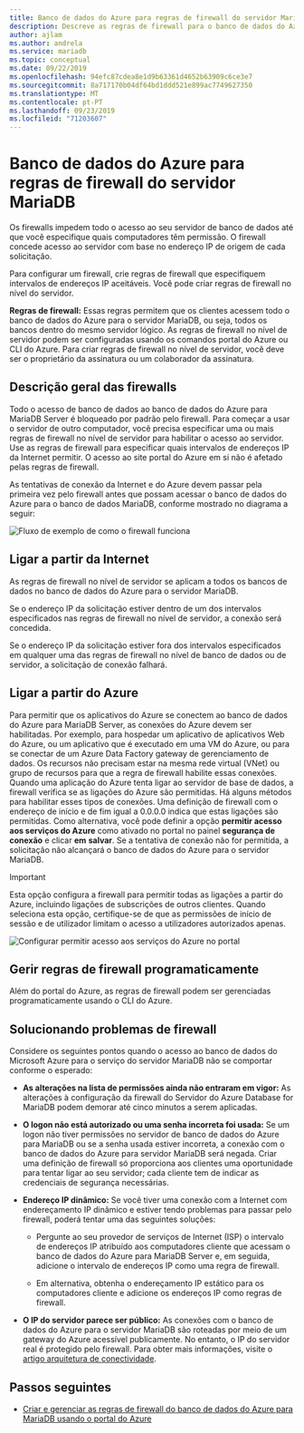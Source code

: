 ```yaml
---
title: Banco de dados do Azure para regras de firewall do servidor MariaDB
description: Descreve as regras de firewall para o banco de dados do Azure para MariaDB Server.
author: ajlam
ms.author: andrela
ms.service: mariadb
ms.topic: conceptual
ms.date: 09/22/2019
ms.openlocfilehash: 94efc87cdea8e1d9b63361d4652b63909c6ce3e7
ms.sourcegitcommit: 8a717170b04df64bd1ddd521e899ac7749627350
ms.translationtype: MT
ms.contentlocale: pt-PT
ms.lasthandoff: 09/23/2019
ms.locfileid: "71203607"
---
```

# <a name="azure-database-for-mariadb-server-firewall-rules"></a>Banco de dados do Azure para regras de firewall do servidor MariaDB
Os firewalls impedem todo o acesso ao seu servidor de banco de dados até que você especifique quais computadores têm permissão. O firewall concede acesso ao servidor com base no endereço IP de origem de cada solicitação.

Para configurar um firewall, crie regras de firewall que especifiquem intervalos de endereços IP aceitáveis. Você pode criar regras de firewall no nível do servidor.

**Regras de firewall:** Essas regras permitem que os clientes acessem todo o banco de dados do Azure para o servidor MariaDB, ou seja, todos os bancos dentro do mesmo servidor lógico. As regras de firewall no nível de servidor podem ser configuradas usando os comandos portal do Azure ou CLI do Azure. Para criar regras de firewall no nível de servidor, você deve ser o proprietário da assinatura ou um colaborador da assinatura.

## <a name="firewall-overview"></a>Descrição geral das firewalls
Todo o acesso de banco de dados ao banco de dados do Azure para MariaDB Server é bloqueado por padrão pelo firewall. Para começar a usar o servidor de outro computador, você precisa especificar uma ou mais regras de firewall no nível de servidor para habilitar o acesso ao servidor. Use as regras de firewall para especificar quais intervalos de endereços IP da Internet permitir. O acesso ao site portal do Azure em si não é afetado pelas regras de firewall.

As tentativas de conexão da Internet e do Azure devem passar pela primeira vez pelo firewall antes que possam acessar o banco de dados do Azure para o banco de dados MariaDB, conforme mostrado no diagrama a seguir:

![Fluxo de exemplo de como o firewall funciona](./media/concepts-firewall-rules/1-firewall-concept.png)

## <a name="connecting-from-the-internet"></a>Ligar a partir da Internet
As regras de firewall no nível de servidor se aplicam a todos os bancos de dados no banco de dados do Azure para o servidor MariaDB.

Se o endereço IP da solicitação estiver dentro de um dos intervalos especificados nas regras de firewall no nível de servidor, a conexão será concedida.

Se o endereço IP da solicitação estiver fora dos intervalos especificados em qualquer uma das regras de firewall no nível de banco de dados ou de servidor, a solicitação de conexão falhará.

## <a name="connecting-from-azure"></a>Ligar a partir do Azure
Para permitir que os aplicativos do Azure se conectem ao banco de dados do Azure para MariaDB Server, as conexões do Azure devem ser habilitadas. Por exemplo, para hospedar um aplicativo de aplicativos Web do Azure, ou um aplicativo que é executado em uma VM do Azure, ou para se conectar de um Azure Data Factory gateway de gerenciamento de dados. Os recursos não precisam estar na mesma rede virtual (VNet) ou grupo de recursos para que a regra de firewall habilite essas conexões. Quando uma aplicação do Azure tenta ligar ao servidor de base de dados, a firewall verifica se as ligações do Azure são permitidas. Há alguns métodos para habilitar esses tipos de conexões. Uma definição de firewall com o endereço de início e de fim igual a 0.0.0.0 indica que estas ligações são permitidas. Como alternativa, você pode definir a opção **permitir acesso aos serviços do Azure** como ativado no portal no painel **segurança de conexão** e clicar **em** **salvar**. Se a tentativa de conexão não for permitida, a solicitação não alcançará o banco de dados do Azure para o servidor MariaDB.

> [!IMPORTANT]
> Esta opção configura a firewall para permitir todas as ligações a partir do Azure, incluindo ligações de subscrições de outros clientes. Quando seleciona esta opção, certifique-se de que as permissões de início de sessão e de utilizador limitam o acesso a utilizadores autorizados apenas.
> 

![Configurar permitir acesso aos serviços do Azure no portal](./media/concepts-firewall-rules/allow-azure-services.png)

## <a name="programmatically-managing-firewall-rules"></a>Gerir regras de firewall programaticamente
Além do portal do Azure, as regras de firewall podem ser gerenciadas programaticamente usando o CLI do Azure. 

<!--See also [Create and manage Azure Database for MariaDB firewall rules using Azure CLI](./howto-manage-firewall-using-cli.md)-->

## <a name="troubleshooting-firewall-issues"></a>Solucionando problemas de firewall
Considere os seguintes pontos quando o acesso ao banco de dados do Microsoft Azure para o serviço do servidor MariaDB não se comportar conforme o esperado:

* **As alterações na lista de permissões ainda não entraram em vigor:** As alterações à configuração da firewall do Servidor do Azure Database for MariaDB podem demorar até cinco minutos a serem aplicadas.

* **O logon não está autorizado ou uma senha incorreta foi usada:** Se um logon não tiver permissões no servidor de banco de dados do Azure para MariaDB ou se a senha usada estiver incorreta, a conexão com o banco de dados do Azure para servidor MariaDB será negada. Criar uma definição de firewall só proporciona aos clientes uma oportunidade para tentar ligar ao seu servidor; cada cliente tem de indicar as credenciais de segurança necessárias.

* **Endereço IP dinâmico:** Se você tiver uma conexão com a Internet com endereçamento IP dinâmico e estiver tendo problemas para passar pelo firewall, poderá tentar uma das seguintes soluções:

   * Pergunte ao seu provedor de serviços de Internet (ISP) o intervalo de endereços IP atribuído aos computadores cliente que acessam o banco de dados do Azure para MariaDB Server e, em seguida, adicione o intervalo de endereços IP como uma regra de firewall.

   * Em alternativa, obtenha o endereçamento IP estático para os computadores cliente e adicione os endereços IP como regras de firewall.

* **O IP do servidor parece ser público:** As conexões com o banco de dados do Azure para o servidor MariaDB são roteadas por meio de um gateway do Azure acessível publicamente. No entanto, o IP do servidor real é protegido pelo firewall. Para obter mais informações, visite o [artigo arquitetura de conectividade](concepts-connectivity-architecture.md). 

## <a name="next-steps"></a>Passos seguintes
- [Criar e gerenciar as regras de firewall do banco de dados do Azure para MariaDB usando o portal do Azure](./howto-manage-firewall-portal.md)

<!--
- [Create and manage Azure Database for MariaDB firewall rules using Azure CLI](./howto-manage-firewall-using-cli.md) -->
